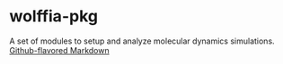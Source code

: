 # wolffia-pkg

A set of modules to setup and analyze molecular dynamics simulations.
[Github-flavored Markdown](https://github.com/compMathUPRH/wolffia/)

